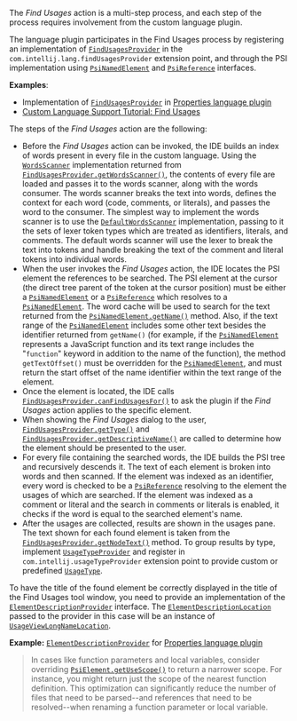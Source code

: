 [//]: # (title: Find Usages)

<!-- Copyright 2000-2022 JetBrains s.r.o. and other contributors. Use of this source code is governed by the Apache 2.0 license that can be found in the LICENSE file. -->

The _Find Usages_ action is a multi-step process, and each step of the process requires involvement from the custom language plugin.

The language plugin participates in the Find Usages process by registering an implementation of [`FindUsagesProvider`](%gh-ic%/platform/indexing-api/src/com/intellij/lang/findUsages/FindUsagesProvider.java) in the `com.intellij.lang.findUsagesProvider` extension point, and through the PSI implementation using [`PsiNamedElement`](%gh-ic%/platform/core-api/src/com/intellij/psi/PsiNamedElement.java) and [`PsiReference`](%gh-ic%/platform/core-api/src/com/intellij/psi/PsiReference.java) interfaces.

**Examples**:
- Implementation of [`FindUsagesProvider`](%gh-ic%/plugins/properties/properties-psi-impl/src/com/intellij/lang/properties/findUsages/PropertiesFindUsagesProvider.java) in [Properties language plugin](%gh-ic%/plugins/properties)
- [Custom Language Support Tutorial: Find Usages](find_usages_provider.md)

The steps of the _Find Usages_ action are the following:
* Before the _Find Usages_ action can be invoked, the IDE builds an index of words present in every file in the custom language.
  Using the [`WordsScanner`](%gh-ic%/platform/indexing-api/src/com/intellij/lang/cacheBuilder/WordsScanner.java) implementation returned from [`FindUsagesProvider.getWordsScanner()`](%gh-ic%/platform/indexing-api/src/com/intellij/lang/findUsages/FindUsagesProvider.java), the contents of every file are loaded and passes it to the words scanner, along with the words consumer.
  The words scanner breaks the text into words, defines the context for each word (code, comments, or literals), and passes the word to the consumer.
  The simplest way to implement the words scanner is to use the [`DefaultWordsScanner`](%gh-ic%/platform/indexing-api/src/com/intellij/lang/cacheBuilder/DefaultWordsScanner.java) implementation, passing to it the sets of lexer token types which are treated as identifiers, literals, and comments.
  The default words scanner will use the lexer to break the text into tokens and handle breaking the text of the comment and literal tokens into individual words.
* When the user invokes the _Find Usages_ action, the IDE locates the PSI element the references to be searched.
  The PSI element at the cursor (the direct tree parent of the token at the cursor position) must be either a [`PsiNamedElement`](%gh-ic%/platform/core-api/src/com/intellij/psi/PsiNamedElement.java) or a [`PsiReference`](%gh-ic%/platform/core-api/src/com/intellij/psi/PsiReference.java) which resolves to a [`PsiNamedElement`](%gh-ic%/platform/core-api/src/com/intellij/psi/PsiNamedElement.java).
  The word cache will be used to search for the text returned from the [`PsiNamedElement.getName()`](%gh-ic%/platform/core-api/src/com/intellij/psi/PsiNamedElement.java) method.
  Also, if the text range of the [`PsiNamedElement`](%gh-ic%/platform/core-api/src/com/intellij/psi/PsiNamedElement.java) includes some other text besides the identifier returned from `getName()` (for example, if the [`PsiNamedElement`](%gh-ic%/platform/core-api/src/com/intellij/psi/PsiNamedElement.java) represents a JavaScript function and its text range includes the "`function`" keyword in addition to the name of the function), the method `getTextOffset()` must be overridden for the [`PsiNamedElement`](%gh-ic%/platform/core-api/src/com/intellij/psi/PsiNamedElement.java), and must return the start offset of the name identifier within the text range of the element.
* Once the element is located, the IDE calls [`FindUsagesProvider.canFindUsagesFor()`](%gh-ic%/platform/indexing-api/src/com/intellij/lang/findUsages/FindUsagesProvider.java) to ask the plugin if the _Find Usages_ action applies to the specific element.
* When showing the _Find Usages_ dialog to the user, [`FindUsagesProvider.getType()`](%gh-ic%/platform/indexing-api/src/com/intellij/lang/findUsages/FindUsagesProvider.java) and [`FindUsagesProvider.getDescriptiveName()`](%gh-ic%/platform/indexing-api/src/com/intellij/lang/findUsages/FindUsagesProvider.java) are called to determine how the element should be presented to the user.
* For every file containing the searched words, the IDE builds the PSI tree and recursively descends it.
  The text of each element is broken into words and then scanned.
  If the element was indexed as an identifier, every word is checked to be a [`PsiReference`](%gh-ic%/platform/core-api/src/com/intellij/psi/PsiReference.java) resolving to the element the usages of which are searched.
  If the element was indexed as a comment or literal and the search in comments or literals is enabled, it checks if the word is equal to the searched element's name.
* After the usages are collected, results are shown in the usages pane.
  The text shown for each found element is taken from the [`FindUsagesProvider.getNodeText()`](%gh-ic%/platform/indexing-api/src/com/intellij/lang/findUsages/FindUsagesProvider.java) method.
  To group results by type, implement [`UsageTypeProvider`](%gh-ic%/platform/usageView-impl/src/com/intellij/usages/impl/rules/UsageTypeProvider.java) and register in `com.intellij.usageTypeProvider` extension point to provide custom or predefined [`UsageType`](%gh-ic%/platform/usageView/src/com/intellij/usages/impl/rules/UsageType.java).

To have the title of the found element be correctly displayed in the title of the Find Usages tool window, you need to provide an implementation of the [`ElementDescriptionProvider`](%gh-ic%/platform/core-api/src/com/intellij/psi/ElementDescriptionProvider.java) interface.
The [`ElementDescriptionLocation`](%gh-ic%/platform/core-api/src/com/intellij/psi/ElementDescriptionLocation.java) passed to the provider in this case will be an instance of [`UsageViewLongNameLocation`](%gh-ic%/platform/usageView/src/com/intellij/usageView/UsageViewLongNameLocation.java).

**Example:**
[`ElementDescriptionProvider`](%gh-ic%/plugins/properties/src/com/intellij/lang/properties/PropertiesDescriptionProvider.java) for [Properties language plugin](%gh-ic%/plugins/properties)

> In cases like function parameters and local variables, consider overriding  [`PsiElement.getUseScope()`](%gh-ic%/platform/core-api/src/com/intellij/psi/PsiElement.java) to return a narrower scope.
> For instance, you might return just the scope of the nearest function definition.
> This optimization can significantly reduce the number of files that need to be parsed--and references that need to be resolved--when renaming a function parameter or local variable.

